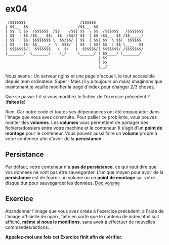 # ex04

```
 /$$$$$$$                        /$$$$$$
| $$__  $$                      /$$__  $$
| $$  \ $$  /$$$$$$  /$$    /$$| $$  \ $$  /$$$$$$   /$$$$$$$
| $$  | $$ /$$__  $$|  $$  /$$/| $$  | $$ /$$__  $$ /$$_____/
| $$  | $$| $$$$$$$$ \  $$/$$/ | $$  | $$| $$  \ $$|  $$$$$$
| $$  | $$| $$_____/  \  $$$/  | $$  | $$| $$  | $$ \____  $$
| $$$$$$$/|  $$$$$$$   \  $/   |  $$$$$$/| $$$$$$$/ /$$$$$$$/
|_______/  \_______/    \_/     \______/ | $$____/ |_______/
                                         | $$
                                         | $$
                                         |__/
```

Nous avons : Un serveur nginx et une page d'accueil, le tout accessible depuis
mon ordinateur. Super ! Mais (il y a toujours un mais) imaginons que maintenant
je veuille modifier la page d'index pour changer 2/3 choses.

Que se passe-t-il si vous modifiez le fichier de l'exercice précedent ?
(**faites le**)

Rien. Car notre code et toutes ses dépendances ont été empaqueter dans l'image
que vous avez construite. Pour pallier ce problème, vous pouvez monter des
**volumes**.
Les **volumes** vous permettent de partager des fichiers/dossiers entre votre
machine et le conteneur. Il s'agit d'un **point de montage** pour le
conteneur. Vous pouvez aussi faire un **volume** propre à votre conteneur
afin d'avoir de la **persistance**.

## Persistance

Par défaut, votre conteneur n'a **pas de persistance**, ce qui veut dire que
vos données ne vont pas être sauvegarder. L'unique moyen pour avoir de
la **persistance** est de fournir un volume ou un **point de montage** sur
votre disque dur pour sauvegarder les données. [Doc volume](https://docs.docker.com/storage/volumes/)

## Exercice

Abandonner l'image que vous avez créée à l'exercice précèdent, à l'aide de
l'image officielle de nginx, faite en sorte que le contenu de index.html soit
affiché, **même si nous le modifions**, sans avoir à effectuer de nouvelles
commandes/actions.

**Appelez-moi une fois cet Exercice finit afin de vérifier.**
